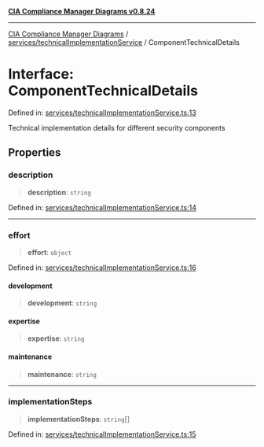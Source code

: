 [**CIA Compliance Manager Diagrams v0.8.24**](../../../README.md)

***

[CIA Compliance Manager Diagrams](../../../modules.md) / [services/technicalImplementationService](../README.md) / ComponentTechnicalDetails

# Interface: ComponentTechnicalDetails

Defined in: [services/technicalImplementationService.ts:13](https://github.com/Hack23/cia-compliance-manager/blob/8f5d084752ccee354557e96bf8b49239fb671c91/src/services/technicalImplementationService.ts#L13)

Technical implementation details for different security components

## Properties

### description

> **description**: `string`

Defined in: [services/technicalImplementationService.ts:14](https://github.com/Hack23/cia-compliance-manager/blob/8f5d084752ccee354557e96bf8b49239fb671c91/src/services/technicalImplementationService.ts#L14)

***

### effort

> **effort**: `object`

Defined in: [services/technicalImplementationService.ts:16](https://github.com/Hack23/cia-compliance-manager/blob/8f5d084752ccee354557e96bf8b49239fb671c91/src/services/technicalImplementationService.ts#L16)

#### development

> **development**: `string`

#### expertise

> **expertise**: `string`

#### maintenance

> **maintenance**: `string`

***

### implementationSteps

> **implementationSteps**: `string`[]

Defined in: [services/technicalImplementationService.ts:15](https://github.com/Hack23/cia-compliance-manager/blob/8f5d084752ccee354557e96bf8b49239fb671c91/src/services/technicalImplementationService.ts#L15)
